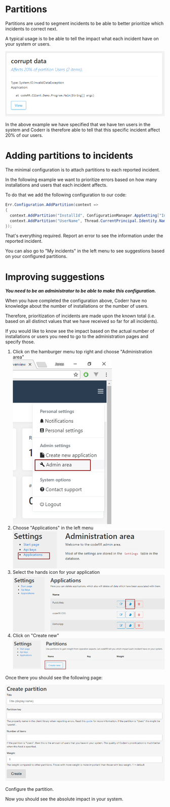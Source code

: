 Partitions
===========

Partitions are used to segment incidents to be able to better prioritize which incidents to correct next.

A typical usage is to be able to tell the impact what each incident have on your system or users.

![](partition-ui.png)

In the above example we have specified that we have ten users in the system and Coderr is therefore able to tell that this specific incident affect 20% of our users.

# Adding partitions to incidents

The minimal configuration is to attach partitions to each reported incident.

In the following example we want to prioritize errors based on how many installations and users that each incident affects.

To do that we add the following configuration to our code:

```csharp
Err.Configuration.AddPartition(context => 
{
  context.AddPartition("InstallId", ConfigurationManager.AppSetting["InstallId"]);
  context.AddPartition("UserName", Thread.CurrentPrincipal.Identity.Name);
});
```

That's everything required. Report an error to see the information under the reported incident. 

You can also go to "My incidents" in the left menu to see suggestions based on your configured partitions.

# Improving suggestions

***You need to be an administrator to be able to make this configuration.***

When you have completed the configuration above, Coderr have no knowledge about the number of installations or the number of users.

Therefore, prioritization of incidents are made upon the known total (i.e. based on all distinct values that we have received so far for all incidents).

If you would like to know see the impact based on the actual number of installations or users you need to go to the administration pages and specify those.

1. Click on the hamburger menu top right and choose "Administration area"<br>
![](partitions-configure1.png)
2. Choose "Applications" in the left menu<br>![](partitions-configure2.png)
3. Select the hands icon for your application<br>![](partitions-configure3.png)
4. Click on "Create new"<br> ![](partitions-configure4.png)

Once there you should see the following page:

![](partitions-configure5.png)

Configure the partition.

Now you should see the absolute impact in your system.
